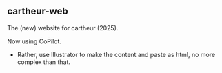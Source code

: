 ## cartheur-web

The (new) website for cartheur (2025).

Now using CoPilot.

* Rather, use Illustrator to make the content and paste as html, no more complex than that.
